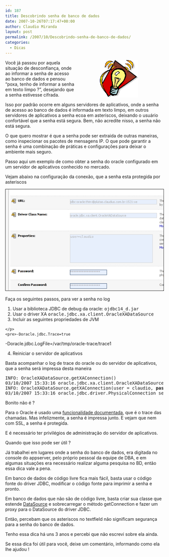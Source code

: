 ```yaml
---
id: 187
title: Descobrindo senha de banco de dados
date: 2007-10-26T07:17:47+00:00
author: Claudio Miranda
layout: post
permalink: /2007/10/Descobrindo-senha-de-banco-de-dados/
categories:
  - Dicas
---
```

<img align="right" src="/resources/claudio/tips_icon.gif" alt="Dicas" hspace="80" />

Você já passou por aquela situação de desconfiança, onde ao informar a senha de acesso ao banco de dados e pensou &#8220;poxa, tenho de informar a senha em texto limpo ?&#8221;, desejando que a senha estivesse cifrada. 

Isso por padrão ocorre em alguns servidores de aplicativos, onde a senha de acesso ao banco de dados é informada em texto limpo, em outros servidores de aplicativos a senha ecoa em asteriscos, deixando o usuário confortável que a senha está segura. Bem, não acredite nisso, a senha não está segura. 

O que quero mostrar é que a senha pode ser extraida de outras maneiras, como inspecionar os pacotes de mensagens IP. O que pode garantir a senha é uma combinação de práticas e configurações para deixar o ambiente mais seguro. 

<cortar> 

Passo aqui um exemplo de como obter a senha do oracle configurado em um servidor de aplicativos conhecido no mercado.
  
  


Vejam abaixo na configuração da conexão, que a senha esta protegida por asteriscos 

<img src="/resources/claudio/071022_weblogic_1.png" align="bottom" border="1" hspace="0" vspace="0" />
  
  


Faça os seguintes passos, para ver a senha no log 

  1. Usar a biblioteca JDBC de debug da oracle: <span style="font-family: monospace;">ojdbc14_d.jar</span> 
  2. Usar o driver XA <span style="font-family: monospace;">oracle.jdbc.xa.client.OracleXADataSource</span>
  3. Incluir as seguintes propriedades de JVM
  
    </p> 
    <pre>-Doracle.jdbc.Trace=true
-Doracle.jdbc.LogFile=/var/tmp/oracle-trace/trace1
</pre>

  4. Reiniciar o servidor de aplicativos 

Basta acompanhar o log de trace do oracle ou do servidor de aplicativos, que a senha será impressa desta maneira 

<pre>INFO: OracleXADataSource.getXAConnection()
03/10/2007 15:33:16 oracle.jdbc.xa.client.OracleXADataSource getXAConnection
INFO: OracleXADataSource.getXAConnection(user = claudio, <b>passwd = admin123</b>)
03/10/2007 15:33:16 oracle.jdbc.driver.PhysicalConnection setAutoCommit
</pre>

Bonito não é ? 

Para o Oracle é usado uma [funcionalidade documentada](http://www.oracle.com/technology/tech/java/sqlj_jdbc/htdocs/jdbc_faq.htm#32_00), que é o trace das chamadas. Mas infelizmente, a senha é impressa junto. E vejam que nem com SSL, a senha é protegida. 

E é necessário ter privilégios de administração do servidor de aplicativos. 

Quando que isso pode ser útil ? 

Já trabalhei em lugares onde a senha do banco de dados, era digitada no console do appserver, pelo próprio pessoal da equipe de DBA, e em algumas situações era necessário realizar alguma pesquisa no BD, então essa dica vale a pena. 

Em banco de dados de código livre fica mais fácil, basta usar o código fonte do driver JDBC, modificar o código fonte para imprimir a senha e pronto. 

Em banco de dados que não são de código livre, basta criar sua classe que estende [DataSource](http://java.sun.com/j2se/1.5.0/docs/api/javax/sql/DataSource.html) e sobrecarregar o método getConnection e fazer um proxy para o DataSource do driver JDBC. 

Então, percebam que os asteriscos no textfield não significam segurança para a senha do banco de dados. 

Tenho essa dica há uns 3 anos e percebi que não escrevi sobre ela ainda.

Se essa dica foi útil para você, deixe um comentário, informando como ela lhe ajudou !&nbsp; </p>